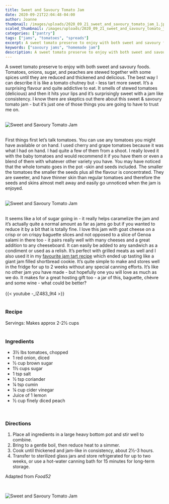 ```yaml
---
title: Sweet and Savoury Tomato Jam
date: 2020-09-21T22:04:48-04:00
author: Joanne
thumbnail: /images/uploads/2020_09_21_sweet_and_savoury_tomato_jam_1.jpg
scaled_thumbnail: /images/uploads/2020_09_21_sweet_and_savoury_tomato_jam_0.jpg
categories: ["pantry"]
tags: ["jams", "tomatoes", "spreads"]
excerpt: A sweet tomato preserve to enjoy with both sweet and savoury foods
keywords: ["savoury jams", "homemade jam"]
description: A sweet tomato preserve to enjoy with both sweet and savoury foods
---
```


A sweet tomato preserve to enjoy with both sweet and savoury foods. Tomatoes, onions, sugar, and peaches are stewed together with some spices until they are reduced and thickened and delicious. The best way I can describe it is like a tomato chutney but - less tart more sweet. It’s a surprising flavour and quite addictive to eat. It smells of stewed tomatoes (delicious) and then it hits your lips and it’s surprisingly sweet with a jam like consistency. I know there are skeptics out there about this sweet & savoury tomato jam - but it’s just one of those things you are going to have to trust me on. 
</br>
</br>

![Sweet and Savoury Tomato Jam](/images/uploads/2020_09_21_sweet_and_savoury_tomato_jam_2.jpg)
</br>
</br>

First things first let’s talk tomatoes. You can use any tomatoes you might have available or on hand. I used cherry and grape tomatoes because it was what I had on hand.  I had quite a few of them from a shoot. I really loved it with the baby tomatoes and would recommend it if you have them or even a blend of them with whatever other variety you have. You may have noticed that the whole tomato goes in the pot -skin and seeds included. The smaller the tomatoes the smaller the seeds plus all the flavour is concentrated. They are sweeter, and have thinner skin than regular tomatoes and therefore the seeds and skins almost melt away and easily go unnoticed when the jam is enjoyed. 
</br>
</br>

![Sweet and Savoury Tomato Jam](/images/uploads/2020_09_21_sweet_and_savoury_tomato_jam_3.jpg)
</br>
</br>

It seems like a lot of sugar going in - it really helps caramelize the jam and it’s actually quite  a normal amount as far as jams go but if you wanted to reduce it by a bit that is totally fine. I love this jam with goat cheese on a crisp or on crispy baguette slices and not opposed to a slice of Genoa salami in there too - it pairs really well with many cheeses and a great addition to any cheeseboard. It can easily be added to any sandwich as a condiment or used as a relish. It’s perfect with grilled meats as well and I also used it in my [favourite jam tart recipe](https://www.oliveandmango.com/easy-italian-jam-tart-fregolotta/) which ended up tasting like a giant jam filled shortbread cookie. It’s quite simple to make and stores well in the fridge for up to 2 weeks without any special canning efforts. It’s like no other jam you have made - but hopefully one you will love as much as we do. It makes for a great hosting gift too - a jar of this, baguette, chèvre and some wine - what could be better? 
</br>
</br>
{{< youtube -_lZ483_9t4 >}}
</br>
</br>

### Recipe
Servings: <span itemprop="recipeYield">Makes approx 2-2&frac12; cups  
</br>

### Ingredients

* <span itemprop="recipeIngredient">3&frac12; lbs tomatoes, chopped</span>
* <span itemprop="recipeIngredient">1 red onion, diced</span>
* <span itemprop="recipeIngredient">&frac12; cup brown sugar </span>
* <span itemprop="recipeIngredient">1&frac12; cups sugar</span>
* <span itemprop="recipeIngredient">1 tsp salt</span>
* <span itemprop="recipeIngredient">&frac12; tsp coriander</span>
* <span itemprop="recipeIngredient">&frac14; tsp cumin</span>
* <span itemprop="recipeIngredient">&frac14; cup cider vinegar</span>
* <span itemprop="recipeIngredient">Juice of 1 lemon </span>
* <span itemprop="recipeIngredient">&frac12; cup finely diced peach </span>
</br>

### Directions

1. Place all ingredients in a large heavy bottom pot and stir well to combine. 
2. Bring to a gentle boil, then reduce heat to a simmer. 
3. Cook until thickened and jam-like in consistency, about 2&frac12;-3 hours. 
4. Transfer to sterilized glass jars and store refrigerated for up to two weeks, or use a hot-water canning bath for 15 minutes for long-term storage.

Adapted from _Food52_

</br>

![Sweet and Savoury Tomato Jam](/images/uploads/2020_09_21_sweet_and_savoury_tomato_jam_4.jpg)